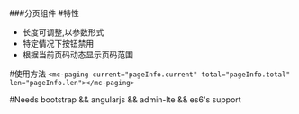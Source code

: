 ###分页组件
#特性
* 长度可调整,以参数形式
* 特定情况下按钮禁用
* 根据当前页码动态显示页码范围

#使用方法
`<mc-paging current="pageInfo.current" total="pageInfo.total" len="pageInfo.len"></mc-paging>`

#Needs
bootstrap && angularjs && admin-lte && es6's support

